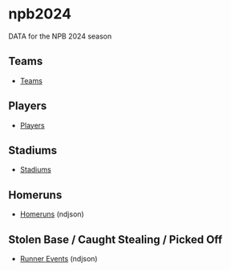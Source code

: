 # npb2024

DATA for the NPB 2024 season

## Teams

- [Teams](https://kurimareiji.github.io/npb2024/npb2024-teams.json)

## Players

- [Players](https://kurimareiji.github.io/npb2024/npb2024-players.json)

## Stadiums

- [Stadiums](https://kurimareiji.github.io/npb2024/npb2024-stadiums.json)

## Homeruns

- [Homeruns](https://kurimareiji.github.io/npb2024/npb2024-homeruns.ndjson) (ndjson)

## Stolen Base / Caught Stealing / Picked Off

- [Runner Events](https://kurimareiji.github.io/npb2024/runnerEvents.ndjson) (ndjson)
